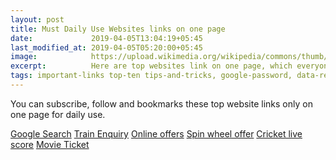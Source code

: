 ```yaml
---
layout: post
title: Must Daily Use Websites links on one page
date:             2019-04-05T13:04:19+05:45
last_modified_at: 2019-04-05T05:20:00+05:45
image:            https://upload.wikimedia.org/wikipedia/commons/thumb/4/41/Underground.svg/1267px-Underground.svg.png
excerpt:          Here are top websites link on one page, which everyone use in daily routine links.
tags: important-links top-ten tips-and-tricks, google-password, data-recovery, hindi-tutorials, best-offers, googlepass
---
```


You can subscribe, follow and bookmarks these top website links only on one page for daily use.

<a href="https://https://www.google.com/" title="Google Search">Google Search</a>
<a href="https://enquiry.indianrail.gov.in/ntes/index.html" title="Train Enquiry">Train Enquiry</a>
<a href="https://freekaamaal.com/" title="Online offers">Online offers</a>
<a href="https://paytm.com/offer/spin-the-wheel/" title="Spin wheel offer">Spin wheel offer</a>
<a href="https://www.espncricinfo.com/" title="Cricket live score">Cricket live score</a>
<a href="https://in.bookmyshow.com/" title="Movie Ticket">Movie Ticket</a>


